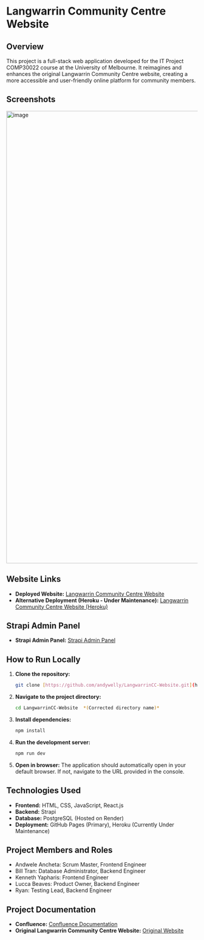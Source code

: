 # Langwarrin Community Centre Website

## Overview

This project is a full-stack web application developed for the IT Project COMP30022 course at the University of Melbourne. It reimagines and enhances the original Langwarrin Community Centre website, creating a more accessible and user-friendly online platform for community members.

## Screenshots

<img width="1192" alt="image" src="https://github.com/user-attachments/assets/b71fa977-f3d9-49c3-ae8d-dafbbf7a23cf" />

## Website Links

*   **Deployed Website:** [Langwarrin Community Centre Website](https://andywelly.github.io/LangwarrinCC-Deploy/#/)
*   **Alternative Deployment (Heroku - Under Maintenance):** [Langwarrin Community Centre Website (Heroku)](https://langwarrin-cc-website-3efcfff29c9c.herokuapp.com/)

## Strapi Admin Panel

*   **Strapi Admin Panel:** [Strapi Admin Panel](https://langwarrin-cc-9afcbaa709d4.herokuapp.com/admin)

## How to Run Locally

1.  **Clone the repository:**
    ```bash
    git clone [https://github.com/andywelly/LangwarrinCC-Website.git](https://github.com/andywelly/LangwarrinCC-Website.git)
    ```

2.  **Navigate to the project directory:**
    ```bash
    cd LangwarrinCC-Website  *(Corrected directory name)*
    ```

3.  **Install dependencies:**
    ```bash
    npm install
    ```

4.  **Run the development server:**
    ```bash
    npm run dev
    ```

5.  **Open in browser:** The application should automatically open in your default browser. If not, navigate to the URL provided in the console.

## Technologies Used

*   **Frontend:** HTML, CSS, JavaScript, React.js
*   **Backend:** Strapi
*   **Database:** PostgreSQL (Hosted on Render)
*   **Deployment:** GitHub Pages (Primary), Heroku (Currently Under Maintenance)

## Project Members and Roles

*   Andwele Ancheta: Scrum Master, Frontend Engineer
*   Bill Tran: Database Administrator, Backend Engineer
*   Kenneth Yapharis: Frontend Engineer
*   Lucca Beaves: Product Owner, Backend Engineer
*   Ryan: Testing Lead, Backend Engineer

## Project Documentation

*   **Confluence:** [Confluence Documentation](https://it-project-langwarrin.atlassian.net/wiki/spaces/SD/overview)
*   **Original Langwarrin Community Centre Website:** [Original Website](https://www.langwarrincc.org.au/)
